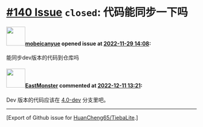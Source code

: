 # [\#140 Issue](https://github.com/HuanCheng65/TiebaLite/issues/140) `closed`: 代码能同步一下吗

#### <img src="https://avatars.githubusercontent.com/u/81098819?u=63658a7bab37a373263d53935ba012a14590655b&v=4" width="50">[mobeicanyue](https://github.com/mobeicanyue) opened issue at [2022-11-29 14:08](https://github.com/HuanCheng65/TiebaLite/issues/140):

能同步dev版本的代码到仓库吗

#### <img src="https://avatars.githubusercontent.com/u/89259667?u=b685a16e734c9b3138cc358d61761a334bea29ec&v=4" width="50">[EastMonster](https://github.com/EastMonster) commented at [2022-12-11 13:21](https://github.com/HuanCheng65/TiebaLite/issues/140#issuecomment-1345553357):

Dev 版本的代码应该在  [4.0-dev](https://github.com/HuanCheng65/TiebaLite/tree/4.0-dev) 分支里吧。


-------------------------------------------------------------------------------



[Export of Github issue for [HuanCheng65/TiebaLite](https://github.com/HuanCheng65/TiebaLite).]
